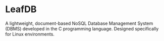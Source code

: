 # LeafDB
A lightweight, document-based NoSQL Database Management System (DBMS) developed in the C programming language. Designed specifically for Linux environments.
